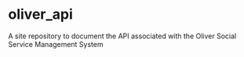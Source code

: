 # oliver_api
A site repository to document the API associated with the Oliver Social Service Management System 
